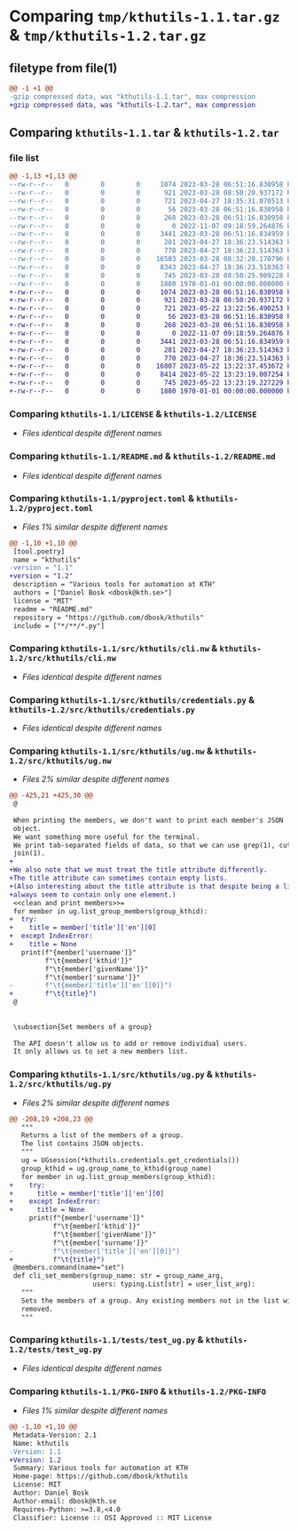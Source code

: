# Comparing `tmp/kthutils-1.1.tar.gz` & `tmp/kthutils-1.2.tar.gz`

## filetype from file(1)

```diff
@@ -1 +1 @@
-gzip compressed data, was "kthutils-1.1.tar", max compression
+gzip compressed data, was "kthutils-1.2.tar", max compression
```

## Comparing `kthutils-1.1.tar` & `kthutils-1.2.tar`

### file list

```diff
@@ -1,13 +1,13 @@
--rw-r--r--   0        0        0     1074 2023-03-28 06:51:16.830958 kthutils-1.1/LICENSE
--rw-r--r--   0        0        0      921 2023-03-28 08:50:20.937172 kthutils-1.1/README.md
--rw-r--r--   0        0        0      721 2023-04-27 18:35:31.070513 kthutils-1.1/pyproject.toml
--rw-r--r--   0        0        0       56 2023-03-28 06:51:16.830958 kthutils-1.1/src/kthutils/.gitignore
--rw-r--r--   0        0        0      268 2023-03-28 06:51:16.830958 kthutils-1.1/src/kthutils/Makefile
--rw-r--r--   0        0        0        0 2022-11-07 09:18:59.264876 kthutils-1.1/src/kthutils/__init__.py
--rw-r--r--   0        0        0     3441 2023-03-28 06:51:16.834959 kthutils-1.1/src/kthutils/cli.nw
--rw-r--r--   0        0        0      281 2023-04-27 18:36:23.514363 kthutils-1.1/src/kthutils/cli.py
--rw-r--r--   0        0        0      770 2023-04-27 18:36:23.514363 kthutils-1.1/src/kthutils/credentials.py
--rw-r--r--   0        0        0    16503 2023-03-28 08:32:20.170796 kthutils-1.1/src/kthutils/ug.nw
--rw-r--r--   0        0        0     8343 2023-04-27 18:36:23.518363 kthutils-1.1/src/kthutils/ug.py
--rw-r--r--   0        0        0      745 2023-03-28 08:50:25.909228 kthutils-1.1/tests/test_ug.py
--rw-r--r--   0        0        0     1880 1970-01-01 00:00:00.000000 kthutils-1.1/PKG-INFO
+-rw-r--r--   0        0        0     1074 2023-03-28 06:51:16.830958 kthutils-1.2/LICENSE
+-rw-r--r--   0        0        0      921 2023-03-28 08:50:20.937172 kthutils-1.2/README.md
+-rw-r--r--   0        0        0      721 2023-05-22 13:22:56.490253 kthutils-1.2/pyproject.toml
+-rw-r--r--   0        0        0       56 2023-03-28 06:51:16.830958 kthutils-1.2/src/kthutils/.gitignore
+-rw-r--r--   0        0        0      268 2023-03-28 06:51:16.830958 kthutils-1.2/src/kthutils/Makefile
+-rw-r--r--   0        0        0        0 2022-11-07 09:18:59.264876 kthutils-1.2/src/kthutils/__init__.py
+-rw-r--r--   0        0        0     3441 2023-03-28 06:51:16.834959 kthutils-1.2/src/kthutils/cli.nw
+-rw-r--r--   0        0        0      281 2023-04-27 18:36:23.514363 kthutils-1.2/src/kthutils/cli.py
+-rw-r--r--   0        0        0      770 2023-04-27 18:36:23.514363 kthutils-1.2/src/kthutils/credentials.py
+-rw-r--r--   0        0        0    16807 2023-05-22 13:22:37.453672 kthutils-1.2/src/kthutils/ug.nw
+-rw-r--r--   0        0        0     8414 2023-05-22 13:23:19.007254 kthutils-1.2/src/kthutils/ug.py
+-rw-r--r--   0        0        0      745 2023-05-22 13:23:19.227229 kthutils-1.2/tests/test_ug.py
+-rw-r--r--   0        0        0     1880 1970-01-01 00:00:00.000000 kthutils-1.2/PKG-INFO
```

### Comparing `kthutils-1.1/LICENSE` & `kthutils-1.2/LICENSE`

 * *Files identical despite different names*

### Comparing `kthutils-1.1/README.md` & `kthutils-1.2/README.md`

 * *Files identical despite different names*

### Comparing `kthutils-1.1/pyproject.toml` & `kthutils-1.2/pyproject.toml`

 * *Files 1% similar despite different names*

```diff
@@ -1,10 +1,10 @@
 [tool.poetry]
 name = "kthutils"
-version = "1.1"
+version = "1.2"
 description = "Various tools for automation at KTH"
 authors = ["Daniel Bosk <dbosk@kth.se>"]
 license = "MIT"
 readme = "README.md"
 repository = "https://github.com/dbosk/kthutils"
 include = ["*/**/*.py"]
```

### Comparing `kthutils-1.1/src/kthutils/cli.nw` & `kthutils-1.2/src/kthutils/cli.nw`

 * *Files identical despite different names*

### Comparing `kthutils-1.1/src/kthutils/credentials.py` & `kthutils-1.2/src/kthutils/credentials.py`

 * *Files identical despite different names*

### Comparing `kthutils-1.1/src/kthutils/ug.nw` & `kthutils-1.2/src/kthutils/ug.nw`

 * *Files 2% similar despite different names*

```diff
@@ -425,21 +425,30 @@
 @
 
 When printing the members, we don't want to print each member's JSON 
 object.
 We want something more useful for the terminal.
 We print tab-separated fields of data, so that we can use grep(1), cut(1) and 
 join(1).
+
+We also note that we must treat the title attribute differently.
+The title attribute can sometimes contain empty lists.
+(Also interesting about the title attribute is that despite being a list, it 
+always seem to contain only one element.)
 <<clean and print members>>=
 for member in ug.list_group_members(group_kthid):
+  try:
+    title = member['title']['en'][0]
+  except IndexError:
+    title = None
   print(f"{member['username']}"
         f"\t{member['kthid']}"
         f"\t{member['givenName']}"
         f"\t{member['surname']}"
-        f"\t{member['title']['en'][0]}")
+        f"\t{title}")
 @
 
 
 \subsection{Set members of a group}
 
 The API doesn't allow us to add or remove individual users.
 It only allows us to set a new members list.
```

### Comparing `kthutils-1.1/src/kthutils/ug.py` & `kthutils-1.2/src/kthutils/ug.py`

 * *Files 2% similar despite different names*

```diff
@@ -208,19 +208,23 @@
   """
   Returns a list of the members of a group.
   The list contains JSON objects.
   """
   ug = UGsession(*kthutils.credentials.get_credentials())
   group_kthid = ug.group_name_to_kthid(group_name)
   for member in ug.list_group_members(group_kthid):
+    try:
+      title = member['title']['en'][0]
+    except IndexError:
+      title = None
     print(f"{member['username']}"
           f"\t{member['kthid']}"
           f"\t{member['givenName']}"
           f"\t{member['surname']}"
-          f"\t{member['title']['en'][0]}")
+          f"\t{title}")
 @members.command(name="set")
 def cli_set_members(group_name: str = group_name_arg,
                     users: typing.List[str] = user_list_arg):
   """
   Sets the members of a group. Any existing members not in the list will be 
   removed.
   """
```

### Comparing `kthutils-1.1/tests/test_ug.py` & `kthutils-1.2/tests/test_ug.py`

 * *Files identical despite different names*

### Comparing `kthutils-1.1/PKG-INFO` & `kthutils-1.2/PKG-INFO`

 * *Files 1% similar despite different names*

```diff
@@ -1,10 +1,10 @@
 Metadata-Version: 2.1
 Name: kthutils
-Version: 1.1
+Version: 1.2
 Summary: Various tools for automation at KTH
 Home-page: https://github.com/dbosk/kthutils
 License: MIT
 Author: Daniel Bosk
 Author-email: dbosk@kth.se
 Requires-Python: >=3.8,<4.0
 Classifier: License :: OSI Approved :: MIT License
```

